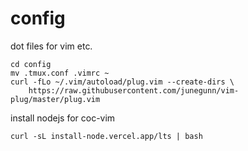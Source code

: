 # config
dot files for vim etc.

```shell
cd config
mv .tmux.conf .vimrc ~
curl -fLo ~/.vim/autoload/plug.vim --create-dirs \
    https://raw.githubusercontent.com/junegunn/vim-plug/master/plug.vim
```

install nodejs for coc-vim
```shell
curl -sL install-node.vercel.app/lts | bash
```
